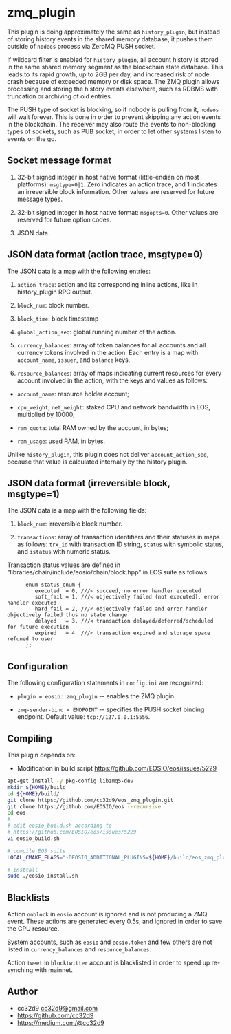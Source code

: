 # zmq_plugin

This plugin is doing approximately the same as `history_plugin`, but
instead of storing history events in the shared memory database, it
pushes them outside of `nodeos` process via ZeroMQ PUSH socket.

If wildcard filter is enabled for `history_plugin`, all account history
is stored in the same shared memory segment as the blockchain state
database. This leads to its rapid growth, up to 2GB per day, and
increased risk of node crash because of exceeded memory or disk
space. The ZMQ plugin allows processing and storing the history events
elsewhere, such as RDBMS with truncation or archiving of old entries.

The PUSH type of socket is blocking, so if nobody is pulling from it,
`nodeos` will wait forever. This is done in order to prevent skipping
any action events in the blockchain. The receiver may also route the
events to non-blocking types of sockets, such as PUB socket, in order to
let other systems listen to events on the go.



## Socket message format

1. 32-bit signed integer in host native format (little-endian on most
   platforms): `msgtype=0|1`. Zero indicates an action trace, and 1
   indicates an irreversible block information. Other values are
   reserved for future message types.

2. 32-bit signed integer in host native format:
   `msgopts=0`. Other values are reserved for future option codes.

3. JSON data.



## JSON data format (action trace, msgtype=0)

The JSON data is a map with the following entries:

1. `action_trace`: action and its corresponding inline actions, like in
   history_plugin RPC output.

2. `block_num`: block number.

3. `block_time`: block timestamp

4. `global_action_seq`: global running number of the action.

5. `currency_balances`: array of token balances for all accounts and all
   currency tokens involved in the action. Each entry is a map with
   `account_name`, `issuer`, and `balance` keys.

6. `resource_balances`: array of maps indicating current resources for
   every account involved in the action, with the keys and values as
   follows:

  * `account_name`: resource holder account;

  * `cpu_weight`, `net_weight`: staked CPU and network bandwidth in EOS,
    multiplied by 10000;

  * `ram_quota`: total RAM owned by the account, in bytes;

  * `ram_usage`: used RAM, in bytes.

Unlike `history_plugin`, this plugin does not deliver
`account_action_seq`, because that value is calculated internally by the
history plugin.


## JSON data format (irreversible block, msgtype=1)

The JSON data is a map with the following fields:

1. `block_num`: irreversible block number.

2. `transactions`: array of transaction identifiers and their statuses
   in maps as follows: `trx_id` with transaction ID string, `status`
   with symbolic status, and `istatus` with numeric status.

Transaction status values are defined in
"libraries/chain/include/eosio/chain/block.hpp" in EOS suite as follows:

```
      enum status_enum {
         executed  = 0, ///< succeed, no error handler executed
         soft_fail = 1, ///< objectively failed (not executed), error handler executed
         hard_fail = 2, ///< objectively failed and error handler objectively failed thus no state change
         delayed   = 3, ///< transaction delayed/deferred/scheduled for future execution
         expired   = 4  ///< transaction expired and storage space refuned to user
      };
```
 




## Configuration

The following configuration statements in `config.ini` are recognized:

* `plugin = eosio::zmq_plugin` -- enables the ZMQ plugin

* `zmq-sender-bind = ENDPOINT` -- specifies the PUSH socket binding
  endpoint. Default value: `tcp://127.0.0.1:5556`.



## Compiling

This plugin depends on:

* Modification in build script https://github.com/EOSIO/eos/issues/5229


```bash
apt-get install -y pkg-config libzmq5-dev
mkdir ${HOME}/build
cd ${HOME}/build/
git clone https://github.com/cc32d9/eos_zmq_plugin.git
git clone https://github.com/EOSIO/eos --recursive
cd eos
#
# edit eosio_build.sh according to
# https://github.com/EOSIO/eos/issues/5229
vi eosio_build.sh

# compile EOS suite
LOCAL_CMAKE_FLAGS="-DEOSIO_ADDITIONAL_PLUGINS=${HOME}/build/eos_zmq_plugin" ./eosio_build.sh

# insttall
sudo ./eosio_install.sh
```


## Blacklists

Action `onblock` in `eosio` account is ignored and is not producing a
ZMQ event. These actions are generated every 0.5s, and ignored in order
to save the CPU resource.

System accounts, such as `eosio` and `eosio.token` and few others are
not listed in `currency_balances` and `resource_balances`.

Action `tweet` in `blocktwitter` account is blacklisted in order to
speed up re-synching with mainnet.


## Author

* cc32d9 <cc32d9@gmail.com>
* https://github.com/cc32d9
* https://medium.com/@cc32d9


